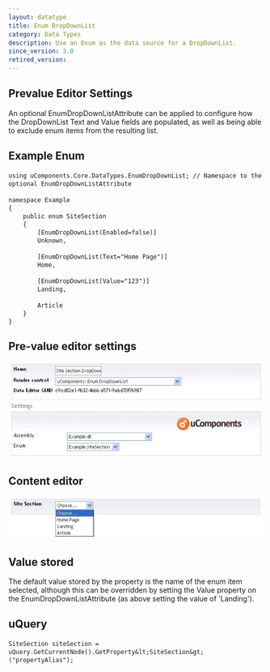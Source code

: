 ```yaml
---
layout: datatype
title: Enum DropDownList
category: Data Types
description: Use an Enum as the data source for a DropDownList.
since_version: 3.0
retired_version: 
---
```



## Prevalue Editor Settings

An optional EnumDropDownListAttribute can be applied to configure how the DropDownList Text and Value fields are populated, as well as being able to exclude enum items from the resulting list.



## Example Enum

	using uComponents.Core.DataTypes.EnumDropDownList; // Namespace to the optional EnumDropDownListAttribute

	namespace Example
	{
		public enum SiteSection
		{
			[EnumDropDownList(Enabled=false)]
			Unknown,

			[EnumDropDownList(Text="Home Page")]
			Home,

			[EnumDropDownList(Value="123")]
			Landing,

			Article
		}
	}

## Pre-value editor settings

![Prevalue Editor](PreValueEditor.jpg)


## Content editor

![Content Editor](DataEditor.jpg)

## Value stored

The default value stored by the property is the name of the enum item selected, although this can be overridden by setting the Value property on the EnumDropDownListAttribute (as above setting the value of 'Landing').

## uQuery

	SiteSection siteSection = uQuery.GetCurrentNode().GetProperty&lt;SiteSection&gt;("propertyAlias");
